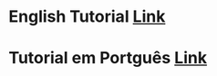 # English Tutorial [Link](https://github.com/ils94/TailsOSBitcoinColdWallet/blob/main/English.md)
# Tutorial em Portguês [Link](https://github.com/ils94/TailsOSBitcoinColdWallet/blob/main/Português.md)
